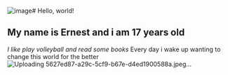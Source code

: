 ![image](https://github.com/AlexToday666/Public-pepository-for-HW/assets/156200345/9503e0c5-06b0-4c1c-86fd-c4a82065e1e8)# Hello, world!
## My name is Ernest and i am 17 years old
_I like play volleyball and read some books_
Every day i wake up wanting to change this world for the better
![Uploading 5627ed87-a29c-5cf9-b67e-d4ed1900588a.jpeg…]()



